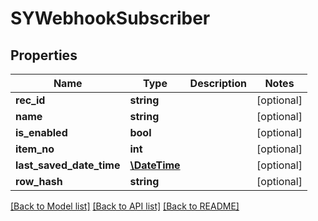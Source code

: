 # SYWebhookSubscriber

## Properties
Name | Type | Description | Notes
------------ | ------------- | ------------- | -------------
**rec_id** | **string** |  | [optional] 
**name** | **string** |  | [optional] 
**is_enabled** | **bool** |  | [optional] 
**item_no** | **int** |  | [optional] 
**last_saved_date_time** | [**\DateTime**](\DateTime.md) |  | [optional] 
**row_hash** | **string** |  | [optional] 

[[Back to Model list]](../README.md#documentation-for-models) [[Back to API list]](../README.md#documentation-for-api-endpoints) [[Back to README]](../README.md)


